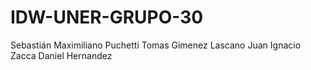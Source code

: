 # IDW-UNER-GRUPO-30
Sebastián Maximiliano Puchetti
Tomas Gimenez Lascano
Juan Ignacio Zacca
Daniel Hernandez
